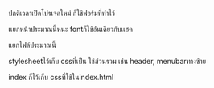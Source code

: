 ปกติเวลาเปิดโปรเจคใหม่ ก็ใช้ฟอร์มที่ทำไว้ 

เเยกหน้าประมาณนี้หนะ
fontก็ใช้อันเดียวกับเเฮค

แยกไฟล์ประมาณนี้

stylesheetไว้เก็บ cssที่เป็น ใช้ส่วนรวม เช่น header, menubarทางซ้าย

index ก็ไว้เก็บ cssที่ใช้ในindex.html